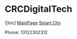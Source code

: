 # CRCDigitalTech
![toc]
<a href="index.html">MainPage</a>
<a href="city/index.html">Smart City</a>
















Phone:
13122302312
